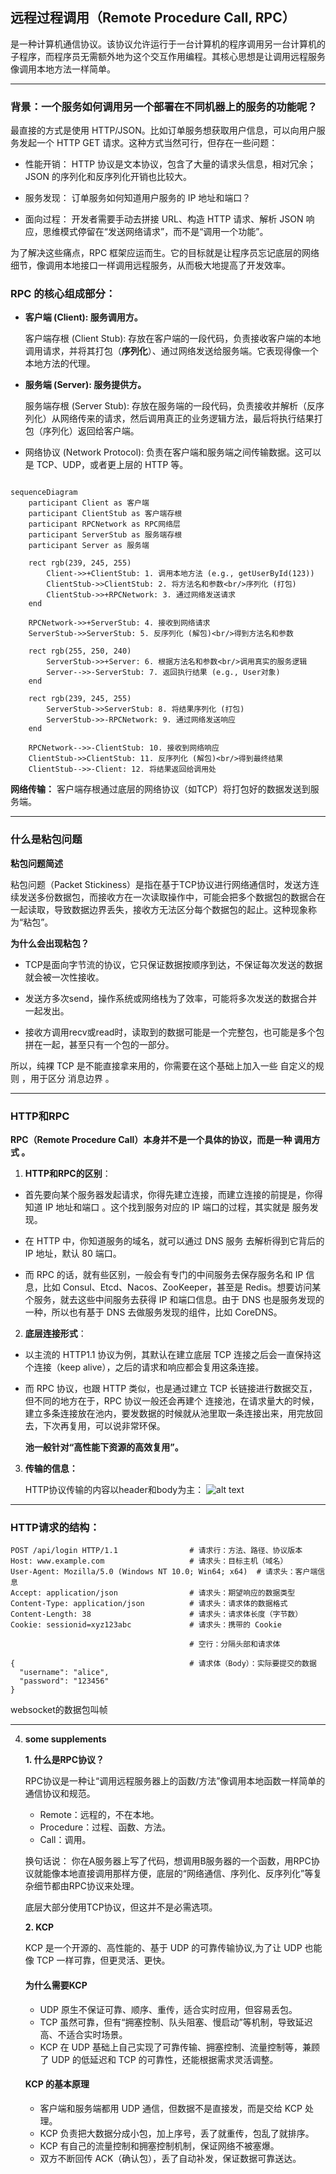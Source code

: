 ## 远程过程调用（Remote Procedure Call, RPC）

是一种计算机通信协议。该协议允许运行于一台计算机的程序调用另一台计算机的子程序，而程序员无需额外地为这个交互作用编程。其核心思想是让调用远程服务像调用本地方法一样简单。

---
### 背景：一个服务如何调用另一个部署在不同机器上的服务的功能呢？

最直接的方式是使用 HTTP/JSON。比如订单服务想获取用户信息，可以向用户服务发起一个 HTTP GET 请求。这种方式当然可行，但存在一些问题：

- 性能开销： HTTP 协议是文本协议，包含了大量的请求头信息，相对冗余；JSON 的序列化和反序列化开销也比较大。

- 服务发现： 订单服务如何知道用户服务的 IP 地址和端口？

- 面向过程： 开发者需要手动去拼接 URL、构造 HTTP 请求、解析 JSON 响应，思维模式停留在“发送网络请求”，而不是“调用一个功能”。

为了解决这些痛点，RPC 框架应运而生。它的目标就是让程序员忘记底层的网络细节，像调用本地接口一样调用远程服务，从而极大地提高了开发效率。

### RPC 的核心组成部分：

- **客户端 (Client): 服务调用方。**

    客户端存根 (Client Stub): 存放在客户端的一段代码，负责接收客户端的本地调用请求，并将其打包（**序列化**）、通过网络发送给服务端。它表现得像一个本地方法的代理。

- **服务端 (Server): 服务提供方。**

    服务端存根 (Server Stub): 存放在服务端的一段代码，负责接收并解析（反序列化）从网络传来的请求，然后调用真正的业务逻辑方法，最后将执行结果打包（序列化）返回给客户端。

- 网络协议 (Network Protocol): 负责在客户端和服务端之间传输数据。这可以是 TCP、UDP，或者更上层的 HTTP 等。

```mermaid

sequenceDiagram
    participant Client as 客户端
    participant ClientStub as 客户端存根
    participant RPCNetwork as RPC网络层
    participant ServerStub as 服务端存根
    participant Server as 服务端

    rect rgb(239, 245, 255)
        Client->>+ClientStub: 1. 调用本地方法 (e.g., getUserById(123))
        ClientStub->>ClientStub: 2. 将方法名和参数<br/>序列化 (打包)
        ClientStub->>+RPCNetwork: 3. 通过网络发送请求
    end

    RPCNetwork->>+ServerStub: 4. 接收到网络请求
    ServerStub->>ServerStub: 5. 反序列化 (解包)<br/>得到方法名和参数

    rect rgb(255, 250, 240)
        ServerStub->>+Server: 6. 根据方法名和参数<br/>调用真实的服务逻辑
        Server-->>-ServerStub: 7. 返回执行结果 (e.g., User对象)
    end

    rect rgb(239, 245, 255)
        ServerStub->>ServerStub: 8. 将结果序列化 (打包)
        ServerStub->>-RPCNetwork: 9. 通过网络发送响应
    end

    RPCNetwork-->>-ClientStub: 10. 接收到网络响应
    ClientStub->>ClientStub: 11. 反序列化 (解包)<br/>得到最终结果
    ClientStub-->>-Client: 12. 将结果返回给调用处
```


**网络传输：** 客户端存根通过底层的网络协议（如TCP）将打包好的数据发送到服务端。



---

### 什么是粘包问题

**粘包问题简述**

粘包问题（Packet Stickiness）是指在基于TCP协议进行网络通信时，发送方连续发送多份数据包，而接收方在一次读取操作中，可能会把多个数据包的数据合在一起读取，导致数据边界丢失，接收方无法区分每个数据包的起止。这种现象称为“粘包”。

**为什么会出现粘包？**

- TCP是面向字节流的协议，它只保证数据按顺序到达，不保证每次发送的数据就会被一次性接收。

- 发送方多次send，操作系统或网络栈为了效率，可能将多次发送的数据合并一起发出。

- 接收方调用recv或read时，读取到的数据可能是一个完整包，也可能是多个包拼在一起，甚至只有一个包的一部分。

所以，纯裸 TCP 是不能直接拿来用的，你需要在这个基础上加入一些 自定义的规则 ，用于区分 消息边界 。

---

### HTTP和RPC

**RPC（Remote Procedure Call）本身并不是一个具体的协议，而是一种 调用方式 。**

1. **HTTP和RPC的区别**：

- 首先要向某个服务器发起请求，你得先建立连接，而建立连接的前提是，你得知道 IP 地址和端口 。这个找到服务对应的 IP 端口的过程，其实就是 服务发现。

- 在 HTTP 中，你知道服务的域名，就可以通过 DNS 服务 去解析得到它背后的 IP 地址，默认 80 端口。

- 而 RPC 的话，就有些区别，一般会有专门的中间服务去保存服务名和 IP 信息，比如 Consul、Etcd、Nacos、ZooKeeper，甚至是 Redis。想要访问某个服务，就去这些中间服务去获得 IP 和端口信息。由于 DNS 也是服务发现的一种，所以也有基于 DNS 去做服务发现的组件，比如 CoreDNS。


2. **底层连接形式**：
- 以主流的 HTTP1.1 协议为例，其默认在建立底层 TCP 连接之后会一直保持这个连接（keep alive），之后的请求和响应都会复用这条连接。

- 而 RPC 协议，也跟 HTTP 类似，也是通过建立 TCP 长链接进行数据交互，但不同的地方在于，RPC 协议一般还会再建个 连接池，在请求量大的时候，建立多条连接放在池内，要发数据的时候就从池里取一条连接出来，用完放回去，下次再复用，可以说非常环保。

    **池一般针对“高性能下资源的高效复用”。**

3. **传输的信息：**

    HTTP协议传输的内容以header和body为主：
    ![alt text](image-5.png)

---  

### HTTP请求的结构：

```dts
POST /api/login HTTP/1.1                # 请求行：方法、路径、协议版本
Host: www.example.com                   # 请求头：目标主机（域名）
User-Agent: Mozilla/5.0 (Windows NT 10.0; Win64; x64)  # 请求头：客户端信息
Accept: application/json                # 请求头：期望响应的数据类型
Content-Type: application/json          # 请求头：请求体的数据格式
Content-Length: 38                      # 请求头：请求体长度（字节数）
Cookie: sessionid=xyz123abc             # 请求头：携带的 Cookie

                                        # 空行：分隔头部和请求体

{                                       # 请求体（Body）：实际要提交的数据
  "username": "alice",
  "password": "123456"
}
```

websocket的数据包叫帧


---
4. **some supplements**


    **1. 什么是RPC协议？**

    RPC协议是一种让“调用远程服务器上的函数/方法”像调用本地函数一样简单的通信协议和规范。

    - Remote：远程的，不在本地。
    - Procedure：过程、函数、方法。
    - Call：调用。

    换句话说：
    你在A服务器上写了代码，想调用B服务器的一个函数，用RPC协议就能像本地直接调用那样方便，底层的“网络通信、序列化、反序列化”等复杂细节都由RPC协议来处理。

    底层大部分使用TCP协议，但这并不是必需选项。


    **2. KCP**

    KCP 是一个开源的、高性能的、基于 UDP 的可靠传输协议,为了让 UDP 也能像 TCP 一样可靠，但更灵活、更快。

    #### 为什么需要KCP

    - UDP 原生不保证可靠、顺序、重传，适合实时应用，但容易丢包。
    - TCP 虽然可靠，但有“拥塞控制、队头阻塞、慢启动”等机制，导致延迟高、不适合实时场景。
    - KCP 在 UDP 基础上自己实现了可靠传输、拥塞控制、流量控制等，兼顾了 UDP 的低延迟和 TCP 的可靠性，还能根据需求灵活调整。

    #### KCP 的基本原理


    - 客户端和服务端都用 UDP 通信，但数据不是直接发，而是交给 KCP 处理。
    - KCP 负责把大数据分成小包，加上序号，丢了就重传，包乱了就排序。
    - KCP 有自己的流量控制和拥塞控制机制，保证网络不被塞爆。
    - 双方不断回传 ACK（确认包），丢了自动补发，保证数据可靠送达。

